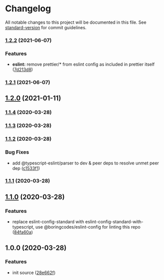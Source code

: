 # Changelog

All notable changes to this project will be documented in this file. See [standard-version](https://github.com/conventional-changelog/standard-version) for commit guidelines.

### [1.2.2](https://github.com/boringcodes/eslint-config-typescript/compare/v1.2.1...v1.2.2) (2021-06-07)

### Features

- **eslint:** remove prettier/\* from eslint config as included in prettier itself ([7d213d8](https://github.com/boringcodes/eslint-config-typescript/commit/7d213d85330b0a7185f26e0938c688cf439fcddf))

### [1.2.1](https://github.com/boringcodes/eslint-config-typescript/compare/v1.2.0...v1.2.1) (2021-06-07)

## [1.2.0](https://github.com/boringcodes/eslint-config-typescript/compare/v1.1.4...v1.2.0) (2021-01-11)

### [1.1.4](https://github.com/boringcodes/eslint-config-typescript/compare/v1.1.3...v1.1.4) (2020-03-28)

### [1.1.3](https://github.com/boringcodes/eslint-config-typescript/compare/v1.1.2...v1.1.3) (2020-03-28)

### [1.1.2](https://github.com/boringcodes/eslint-config-typescript/compare/v1.1.1...v1.1.2) (2020-03-28)

### Bug Fixes

- add @typescript-eslint/parser to dev & peer deps to resolve unmet peer dep ([c1533f1](https://github.com/boringcodes/eslint-config-typescript/commit/c1533f1))

### [1.1.1](https://github.com/boringcodes/eslint-config-typescript/compare/v1.1.0...v1.1.1) (2020-03-28)

## [1.1.0](https://github.com/boringcodes/eslint-config-typescript/compare/v1.0.0...v1.1.0) (2020-03-28)

### Features

- replace eslint-config-standard with eslint-config-standard-with-typescript, use @boringcodes/eslint-config for linting this repo ([84fa60a](https://github.com/boringcodes/eslint-config-typescript/commit/84fa60a))

## 1.0.0 (2020-03-28)

### Features

- init source ([28e662f](https://github.com/boringcodes/eslint-config-typescript/commit/28e662f))
